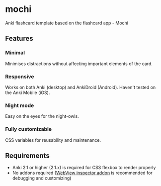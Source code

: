 # mochi
Anki flashcard template based on the flashcard app - Mochi

## Features
### Minimal
Minimises distractions without affecting important elements of the card.

### Responsive
Works on both Anki (desktop) and AnkiDroid (Android).
Haven't tested on the Anki Mobile (iOS).

### Night mode
Easy on the eyes for the night-owls.

### Fully customizable
CSS variables for reusability and maintenance.

## Requirements
- Anki 2.1 or higher (2.1.x) is required for CSS flexbox to render properly
- No addons required ([WebView inspector addon](https://ankiweb.net/shared/info/31746032) is recommended for debugging and customizing)
